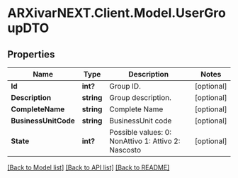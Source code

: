 # ARXivarNEXT.Client.Model.UserGroupDTO
## Properties

Name | Type | Description | Notes
------------ | ------------- | ------------- | -------------
**Id** | **int?** | Group ID. | [optional] 
**Description** | **string** | Group description. | [optional] 
**CompleteName** | **string** | Complete Name | [optional] 
**BusinessUnitCode** | **string** | BusinessUnit code | [optional] 
**State** | **int?** | Possible values:  0: NonAttivo  1: Attivo  2: Nascosto  | [optional] 

[[Back to Model list]](../README.md#documentation-for-models) [[Back to API list]](../README.md#documentation-for-api-endpoints) [[Back to README]](../README.md)

